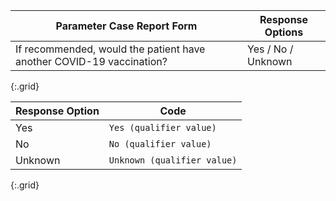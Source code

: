 | Parameter Case Report Form | Response Options |
| -------------------------- | ---------------- |
| If recommended, would the patient have another COVID-19 vaccination? | Yes / No / Unknown |
{:.grid}

| Response Option | Code |
| ------ | ---- |
| Yes | `Yes (qualifier value)` |
| No | `No (qualifier value)` |
| Unknown | `Unknown (qualifier value)` |
{:.grid}
